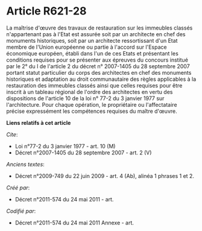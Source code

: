 # Article R621-28

La maîtrise d'œuvre des travaux de restauration sur les immeubles classés n'appartenant pas à l'Etat est assurée soit par un
architecte en chef des monuments historiques, soit par un architecte ressortissant d'un Etat membre de l'Union européenne ou
partie à l'accord sur l'Espace économique européen, établi dans l'un de ces Etats et présentant les conditions requises pour
se présenter aux épreuves du concours institué par le 2° du I de l'article 2 du décret n° 2007-1405 du 28 septembre 2007
portant statut particulier du corps des architectes en chef des monuments historiques et adaptation au droit communautaire
des règles applicables à la restauration des immeubles classés ainsi que celles requises pour être inscrit à un tableau
régional de l'ordre des architectes en vertu des dispositions de l'article 10 de la loi n° 77-2 du 3 janvier 1977 sur
l'architecture. Pour chaque opération, le propriétaire ou l'affectataire précise expressément les compétences requises du
maître d'œuvre.

**Liens relatifs à cet article**

_Cite_:

  - Loi n°77-2 du 3 janvier 1977 - art. 10 (M)
  - Décret n°2007-1405 du 28 septembre 2007 - art. 2 (V)

_Anciens textes_:

  - Décret n°2009-749 du 22 juin 2009 - art. 4 (Ab), alinéa 1 phrases 1 et 2.

_Créé par_:

  - Décret n°2011-574 du 24 mai 2011  - art.

_Codifié par_:

  - Décret n°2011-574 du 24 mai 2011 Annexe - art.
